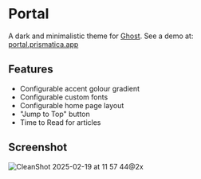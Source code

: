 # Portal

A dark and minimalistic theme for [Ghost](https://github.com/tryghost/ghost/).
See a demo at: [portal.prismatica.app](https://portal.prismatica.app/)

## Features

- Configurable accent golour gradient
- Configurable custom fonts
- Configurable home page layout
- "Jump to Top" button
- Time to Read for articles

## Screenshot

![CleanShot 2025-02-19 at 11 57 44@2x](https://github.com/user-attachments/assets/494a631b-10ba-474b-8f5f-64172fddb31e)

